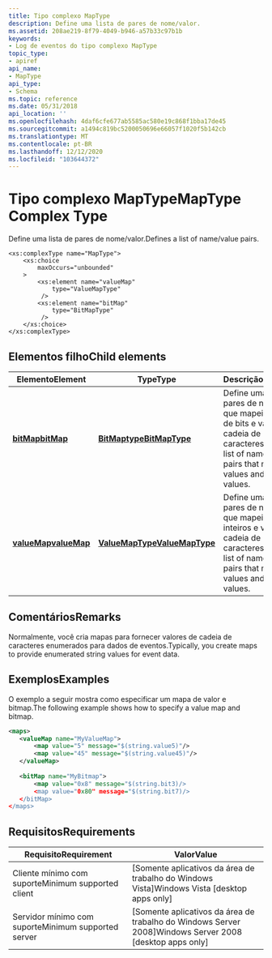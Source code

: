 ```yaml
---
title: Tipo complexo MapType
description: Define uma lista de pares de nome/valor.
ms.assetid: 208ae219-8f79-4049-b946-a57b33c97b1b
keywords:
- Log de eventos do tipo complexo MapType
topic_type:
- apiref
api_name:
- MapType
api_type:
- Schema
ms.topic: reference
ms.date: 05/31/2018
api_location: ''
ms.openlocfilehash: 4daf6cfe677ab5585ac580e19c868f1bba17de45
ms.sourcegitcommit: a1494c819bc5200050696e66057f1020f5b142cb
ms.translationtype: MT
ms.contentlocale: pt-BR
ms.lasthandoff: 12/12/2020
ms.locfileid: "103644372"
---
```

# <a name="maptype-complex-type"></a><span data-ttu-id="91c75-104">Tipo complexo MapType</span><span class="sxs-lookup"><span data-stu-id="91c75-104">MapType Complex Type</span></span>

<span data-ttu-id="91c75-105">Define uma lista de pares de nome/valor.</span><span class="sxs-lookup"><span data-stu-id="91c75-105">Defines a list of name/value pairs.</span></span>

``` syntax
<xs:complexType name="MapType">
    <xs:choice
        maxOccurs="unbounded"
    >
        <xs:element name="valueMap"
            type="ValueMapType"
         />
        <xs:element name="bitMap"
            type="BitMapType"
         />
    </xs:choice>
</xs:complexType>
```

## <a name="child-elements"></a><span data-ttu-id="91c75-106">Elementos filho</span><span class="sxs-lookup"><span data-stu-id="91c75-106">Child elements</span></span>



| <span data-ttu-id="91c75-107">Elemento</span><span class="sxs-lookup"><span data-stu-id="91c75-107">Element</span></span>                                                          | <span data-ttu-id="91c75-108">Type</span><span class="sxs-lookup"><span data-stu-id="91c75-108">Type</span></span>                                                                 | <span data-ttu-id="91c75-109">Descrição</span><span class="sxs-lookup"><span data-stu-id="91c75-109">Description</span></span>                                                                              |
|------------------------------------------------------------------|----------------------------------------------------------------------|------------------------------------------------------------------------------------------|
| [<span data-ttu-id="91c75-110">**bitMap**</span><span class="sxs-lookup"><span data-stu-id="91c75-110">**bitMap**</span></span>](eventmanifestschema-bitmap-maptype-element.md)     | [<span data-ttu-id="91c75-111">**BitMaptype**</span><span class="sxs-lookup"><span data-stu-id="91c75-111">**BitMapType**</span></span>](eventmanifestschema-bitmaptype-complextype.md)     | <span data-ttu-id="91c75-112">Define uma lista de pares de nome/valor que mapeia valores de bits e valores de cadeia de caracteres.</span><span class="sxs-lookup"><span data-stu-id="91c75-112">Defines a list of name/value pairs that map bit values and string values.</span></span><br/>     |
| [<span data-ttu-id="91c75-113">**valueMap**</span><span class="sxs-lookup"><span data-stu-id="91c75-113">**valueMap**</span></span>](eventmanifestschema-valuemap-maptype-element.md) | [<span data-ttu-id="91c75-114">**ValueMapType**</span><span class="sxs-lookup"><span data-stu-id="91c75-114">**ValueMapType**</span></span>](eventmanifestschema-valuemaptype-complextype.md) | <span data-ttu-id="91c75-115">Define uma lista de pares de nome/valor que mapeia valores inteiros e valores de cadeia de caracteres.</span><span class="sxs-lookup"><span data-stu-id="91c75-115">Defines a list of name/value pairs that map integer values and string values.</span></span><br/> |



## <a name="remarks"></a><span data-ttu-id="91c75-116">Comentários</span><span class="sxs-lookup"><span data-stu-id="91c75-116">Remarks</span></span>

<span data-ttu-id="91c75-117">Normalmente, você cria mapas para fornecer valores de cadeia de caracteres enumerados para dados de eventos.</span><span class="sxs-lookup"><span data-stu-id="91c75-117">Typically, you create maps to provide enumerated string values for event data.</span></span>

## <a name="examples"></a><span data-ttu-id="91c75-118">Exemplos</span><span class="sxs-lookup"><span data-stu-id="91c75-118">Examples</span></span>

<span data-ttu-id="91c75-119">O exemplo a seguir mostra como especificar um mapa de valor e bitmap.</span><span class="sxs-lookup"><span data-stu-id="91c75-119">The following example shows how to specify a value map and bitmap.</span></span>


```XML
<maps>
   <valueMap name="MyValueMap">
       <map value="5" message="$(string.value5)"/>
       <map value="45" message="$(string.value45)"/>
   </valueMap>
 
   <bitMap name="MyBitmap">
       <map value="0x8" message="$(string.bit3)/>
       <map value="0x80" message="$(string.bit7)/>
   </bitMap>
</maps>
```



## <a name="requirements"></a><span data-ttu-id="91c75-120">Requisitos</span><span class="sxs-lookup"><span data-stu-id="91c75-120">Requirements</span></span>



| <span data-ttu-id="91c75-121">Requisito</span><span class="sxs-lookup"><span data-stu-id="91c75-121">Requirement</span></span> | <span data-ttu-id="91c75-122">Valor</span><span class="sxs-lookup"><span data-stu-id="91c75-122">Value</span></span> |
|-------------------------------------|------------------------------------------------------|
| <span data-ttu-id="91c75-123">Cliente mínimo com suporte</span><span class="sxs-lookup"><span data-stu-id="91c75-123">Minimum supported client</span></span><br/> | <span data-ttu-id="91c75-124">\[Somente aplicativos da área de trabalho do Windows Vista\]</span><span class="sxs-lookup"><span data-stu-id="91c75-124">Windows Vista \[desktop apps only\]</span></span><br/>       |
| <span data-ttu-id="91c75-125">Servidor mínimo com suporte</span><span class="sxs-lookup"><span data-stu-id="91c75-125">Minimum supported server</span></span><br/> | <span data-ttu-id="91c75-126">\[Somente aplicativos da área de trabalho do Windows Server 2008\]</span><span class="sxs-lookup"><span data-stu-id="91c75-126">Windows Server 2008 \[desktop apps only\]</span></span><br/> |



 

 






